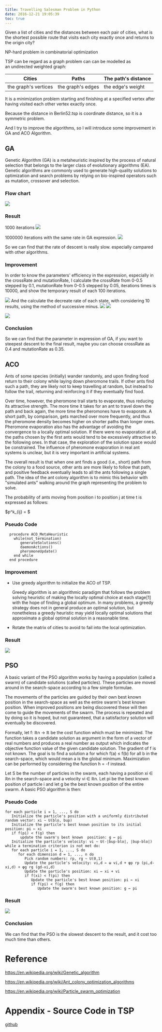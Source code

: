 ```yaml
---
title: Travelling Salesman Problem in Python
date: 2016-12-21 19:05:39
toc: true
---
```


Given a list of cities and the distances between each pair of cities, what is the shortest possible route that visits each city exactly once and returns to the origin city?

<!-- more -->
NP-hard problem in combinatorial optimization

TSP can be regard as a graph problem can can be modelled as an undirected weighted graph:

| Cities               | Paths             | The path's distance |
| -------------------- | ----------------- | ------------------- |
| the graph's vertices | the graph's edges | the edge's weight   |

It is a minimization problem starting and finishing at a specified vertex after having visited each other vertex exactly once. 

Because the distance in Berlin52.tsp is coordinate distance, so it is a symmetric problem.

And I try to improve the algorithms, so I will introduce some improvement in GA and ACO Algorithm.

## GA
Genetic Algorithm (GA) is a metaheuristic inspired by the process of natural selection that belongs to the larger class of evolutionary algorithms (EA). Genetic algorithms are commonly used to generate high-quality solutions to optimization and search problems by relying on bio-inspired operators such as mutation, crossover and selection.

### Flow chart

![](../../static/image/Travelling-Salesman-Problem/ga-flow.png)

### Result
1000 iterations
![](../../static/image/Travelling-Salesman-Problem/ga_result_1000.jpg)

1000000 iterations with the same rate in GA expression.
![](../../static/image/Travelling-Salesman-Problem/ga_result_1000000.jpg)

So we can find that the rate of descent is really slow. especially campared with other algorithms.

### Improvement
In order to know the parameters' efficiency in the expression, especially in the crossRate and mutationRate, I calculate the crossRate from 0-0.5 stepped by 0.1, mutationRate from 0-0.5 stepped by 0.05, iterations times is 10000, and show the temporary result of each 100 iterations.

![](../../static/image/Travelling-Salesman-Problem/diagram.jpg)
And the calculate the decreate rate of each state, with considering 10 results, using the method of successive minus.
![](../../static/image/Travelling-Salesman-Problem/ga_rate_test.jpg)
![](../../static/image/Travelling-Salesman-Problem/descreate_rate.jpg)

![](../../static/image/Travelling-Salesman-Problem/descreate_rate_2.jpg)

### Conclusion
So we can find that the parameter in expression of GA, if you want to steepest descent to the final result, maybe you can choose crossRate as 0.4 and mutationRate as 0.35.

## ACO
Ants of some species (initially) wander randomly, and upon finding food return to their colony while laying down pheromone trails. If other ants find such a path, they are likely not to keep travelling at random, but instead to follow the trail, returning and reinforcing it if they eventually find food.

Over time, however, the pheromone trail starts to evaporate, thus reducing its attractive strength. The more time it takes for an ant to travel down the path and back again, the more time the pheromones have to evaporate. A short path, by comparison, gets marched over more frequently, and thus the pheromone density becomes higher on shorter paths than longer ones. Pheromone evaporation also has the advantage of avoiding the convergence to a locally optimal solution. If there were no evaporation at all, the paths chosen by the first ants would tend to be excessively attractive to the following ones. In that case, the exploration of the solution space would be constrained. The influence of pheromone evaporation in real ant systems is unclear, but it is very important in artificial systems.

The overall result is that when one ant finds a good (i.e., short) path from the colony to a food source, other ants are more likely to follow that path, and positive feedback eventually leads to all the ants following a single path. The idea of the ant colony algorithm is to mimic this behavior with "simulated ants" walking around the graph representing the problem to solve.

The probability of ants moving from position i to position j at time t is expressed as follows:

$p^k_{ij} = $

### Pseudo Code

```
  procedure ACO_MetaHeuristic
    while(not_termination)
       generateSolutions()
       daemonActions()
       pheromoneUpdate()
    end while
  end procedure

```

### Improvement

- Use greedy algorithm to initialize the ACO of TSP.

  Greedy algorithm is an algorithmic paradigm that follows the problem solving heuristic of making the locally optimal choice at each stage[1] with the hope of finding a global optimum. In many problems, a greedy strategy does not in general produce an optimal solution, but nonetheless a greedy heuristic may yield locally optimal solutions that approximate a global optimal solution in a reasonable time.
- Rotate the matrix of cities to avoid to fail into the local optimization.

### Result

![](../../static/image/Travelling-Salesman-Problem/aco_result_1000.jpg)

## PSO

A basic variant of the PSO algorithm works by having a population (called a swarm) of candidate solutions (called particles). These particles are moved around in the search-space according to a few simple formulae. 

The movements of the particles are guided by their own best known position in the search-space as well as the entire swarm's best known position. When improved positions are being discovered these will then come to guide the movements of the swarm. The process is repeated and by doing so it is hoped, but not guaranteed, that a satisfactory solution will eventually be discovered.

Formally, let f: ℝn → ℝ be the cost function which must be minimized. The function takes a candidate solution as argument in the form of a vector of real numbers and produces a real number as output which indicates the objective function value of the given candidate solution. The gradient of f is not known. The goal is to find a solution a for which f(a) ≤ f(b) for all b in the search-space, which would mean a is the global minimum. Maximization can be performed by considering the function h = -f instead.

Let S be the number of particles in the swarm, each having a position xi ∈ ℝn in the search-space and a velocity vi ∈ ℝn. Let pi be the best known position of particle i and let g be the best known position of the entire swarm. A basic PSO algorithm is then:

### Pseudo Code

```
for each particle i = 1, ..., S do
   Initialize the particle's position with a uniformly distributed random vector: xi ~ U(blo, bup)
   Initialize the particle's best known position to its initial position: pi ← xi
   if f(pi) < f(g) then
       update the swarm's best known  position: g ← pi
   Initialize the particle's velocity: vi ~ U(-|bup-blo|, |bup-blo|)
while a termination criterion is not met do:
   for each particle i = 1, ..., S do
      for each dimension d = 1, ..., n do
         Pick random numbers: rp, rg ~ U(0,1)
         Update the particle's velocity: vi,d ← ω vi,d + φp rp (pi,d-xi,d) + φg rg (gd-xi,d)
         Update the particle's position: xi ← xi + vi
         if f(xi) < f(pi) then
            Update the particle's best known position: pi ← xi
            if f(pi) < f(g) then
               Update the swarm's best known position: g ← pi
```

### Result

![](../../static/image/Travelling-Salesman-Problem/pso_result_1000.jpg)

### Conclusion
We can find that the PSO is the slowest descent to the result, and it cost too much time than others.

# Reference

https://en.wikipedia.org/wiki/Genetic_algorithm

https://en.wikipedia.org/wiki/Ant_colony_optimization_algorithms

https://en.wikipedia.org/wiki/Particle_swarm_optimization

# Appendix - Source Code in TSP
[github](https://github.com/yvonshong/Waseda/tree/master/Computational_Intelligence/TSP)